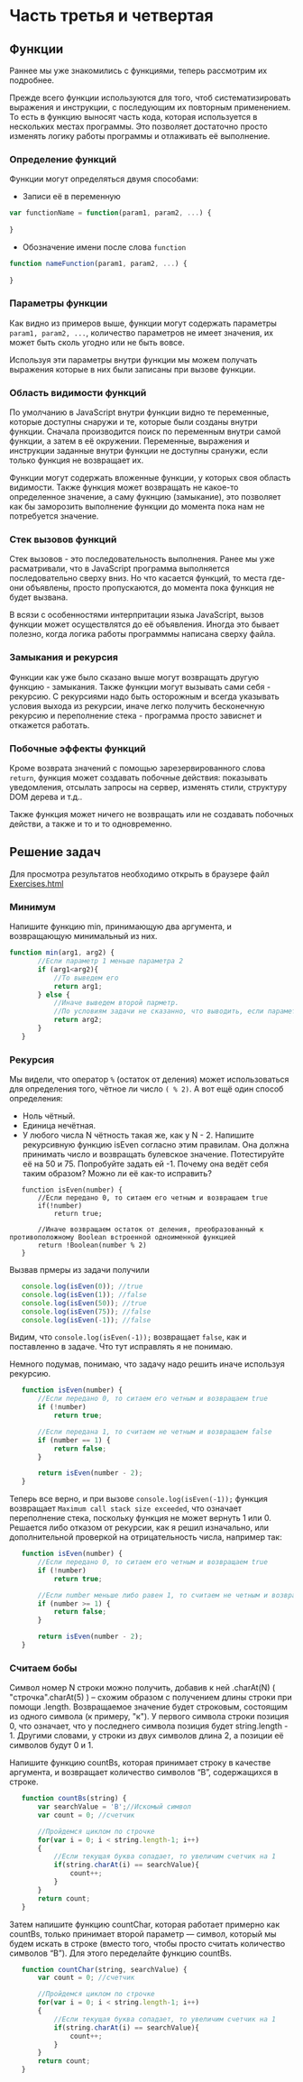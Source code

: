 # Часть третья и четвертая
## Функции
Раннее мы уже знакомились с функциями, теперь рассмотрим их подробнее.

Прежде всего функции используются для того, чтоб систематизировать выражения и инструкции, с последующим их повторным применением. То есть в функцию выносят часть кода, которая используется в нескольких местах программы. Это позволяет достаточно просто изменять логику работы программы и отлаживать её выполнение.

### Определение функций
Функции могут определяться двумя способами:
* Записи её в переменную
```javascript
var functionName = function(param1, param2, ...) {
  
}
```
* Обозначение имени после слова `function`
```javascript
function nameFunction(param1, param2, ...) {
  
}
```

### Параметры функции
Как видно из примеров выше, функции могут содержать параметры `param1, param2, ...`, количество параметров не имеет значения, их может быть сколь угодно или не быть вовсе.
 
Используя эти параметры внутри функции мы можем получать выражения которые в них были записаны при вызове функции.

### Область видимости функций
По умолчанию в JavaScript внутри функции видно те переменные, которые доступны снаружи и те, которые были созданы внутри функции. Сначала производится поиск по переменным внутри самой функции, а затем в её окружении. Переменные, выражения и инструкции заданные внутри функции не доступны сранужи, если только функция не возвращает их.

Функции могут содержать вложенные функции, у которых своя область видимости. Также функция может возвращать не какое-то определенное значение, а саму фукнцию (замыкание), это позволяет как бы заморозить выполнение функции до момента пока нам не потребуется значение.

### Стек вызовов функций
Стек вызовов - это последовательность выполнения. Ранее мы уже расматривали, что в JavaScript программа выполняется последовательно сверху вниз. Но что касается функций, то места где-они объявлены, просто пропускаются, до момента пока функция не будет вызвана.

В всязи с особенностями интерпритации языка JavaScript, вызов функции может осуществлятся до её объявления. Иногда это бывает полезно, когда логика работы программмы написана сверху файла.

### Замыкания и рекурсия
Функции как уже было сказано выше могут возвращать другую функцию - замыкания. Также функции могут вызывать сами себя - рекурсию. С рекурсиями надо быть осторожным и всегда указывать условия выхода из рекурсии, иначе легко получить бесконечную рекурсию и переполнение стека - программа просто зависнет и откажется работать.

### Побочные эффекты функций
Кроме возврата значений с помощью зарезервированного слова `return`, функция может создавать побочные действия: показывать уведомления, отсылать запросы на сервер, изменять стили, структуру DOM дерева и т.д..

Также функция может ничего не возвращать или не создавать побочных действи, а также и то и то одновременно.

## Решение задач

Для просмотра результатов необходимо открыть в браузере файл [Exercises.html](Exercises.html)

### Минимум 
Напишите функцию min, принимающую два аргумента, и возвращающую минимальный из них.
```javascript
function min(arg1, arg2) {
       //Если параметр 1 меньше параметра 2
       if (arg1<arg2){
           //То выведем его
           return arg1;
       } else {
           //Иначе выведем второй парметр.
           //По условиям задачи не сказанно, что выводить, если параметры равны, поэтому выведем второе щначение
           return arg2;
       }
   }
```

### Рекурсия
Мы видели, что оператор `%` (остаток от деления) может использоваться для определения того, чётное ли число `( % 2)`. 
А вот ещё один способ определения:
 * Ноль чётный.
 * Единица нечётная. 
 * У любого числа N чётность такая же, как у N - 2.
Напишите рекурсивную функцию isEven согласно этим правилам. Она должна принимать число и возвращать булевское значение. Потестируйте её на 50 и 75. Попробуйте задать ей -1. Почему она ведёт себя таким образом? Можно ли её как-то исправить?

```
   function isEven(number) {
       //Если передано 0, то ситаем его четным и возвращаем true
       if(!number)
           return true;
       
       //Иначе возвращаем остаток от деления, преобразованный к противоположному Boolean встроенной одноименной функцией
       return !Boolean(number % 2)
   }
```
Вызвав прмеры из задачи получили 
```javascript
   console.log(isEven(0)); //true
   console.log(isEven(1)); //false
   console.log(isEven(50)); //true
   console.log(isEven(75)); //false
   console.log(isEven(-1)); //false
```
Видим, что `console.log(isEven(-1));` возвращает `false`, как и поставленно в задаче. Что тут исправлять я не понимаю.

Немного подумав, понимаю, что задачу надо решить иначе используя рекурсию.

```javascript
   function isEven(number) {
       //Если передано 0, то ситаем его четным и возвращаем true
       if (!number)
           return true;

       //Если передана 1, то считаем не четным и возвращаем false
       if (number == 1) {
           return false;
       }

       return isEven(number - 2);
   }
```

Теперь все верно, и при вызове `console.log(isEven(-1));` функция возвращает `Maximum call stack size exceeded`, что означает переполнение стека, поскольку функция не может вернуть 1 или 0. Решается либо отказом от рекурсии, как я решил изначально, или дополнительной проверкой на отрицательность числа, например так:
```javascript
   function isEven(number) {
       //Если передано 0, то ситаем его четным и возвращаем true
       if (!number)
           return true;

       //Если number меньше либо равен 1, то считаем не четным и возвращаем false, для 0 данное выражение не сработает, т.к. мы вернули его раньше, а для всех отрицальных чисел как раз сработает
       if (number >= 1) {
           return false;
       }

       return isEven(number - 2);
   }
```

 
### Считаем бобы
Символ номер N строки можно получить, добавив к ней .charAt(N) ( "строчка".charAt(5) ) – схожим образом с получением длины строки при помощи .length. Возвращаемое значение будет строковым, состоящим из одного символа (к примеру, "к"). У первого символа строки позиция 0, что означает, что у последнего символа позиция будет string.length - 1. Другими словами, у строки из двух символов длина 2, а позиции её символов будут 0 и 1. 

Напишите функцию countBs, которая принимает строку в качестве аргумента, и возвращает количество символов “B”, содержащихся в строке.
```javascript
   function countBs(string) {
       var searchValue = 'B';//Искомый символ
       var count = 0; //счетчик

       //Пройдемся циклом по строчке
       for(var i = 0; i < string.length-1; i++)
       {
           //Если текущая буква сопадает, то увеличим счетчик на 1
           if(string.charAt(i) == searchValue){
               count++;
           }
       }
       return count;
   }
```

Затем напишите функцию countChar, которая работает примерно как countBs, только принимает второй параметр — символ, который мы будем искать в строке (вместо того, чтобы просто считать количество символов “B”). Для этого переделайте функцию countBs.

```javascript
   function countChar(string, searchValue) {
       var count = 0; //счетчик

       //Пройдемся циклом по строчке
       for(var i = 0; i < string.length-1; i++)
       {
           //Если текущая буква сопадает, то увеличим счетчик на 1
           if(string.charAt(i) == searchValue){
               count++;
           }
       }
       return count;
   }
```


 
 
